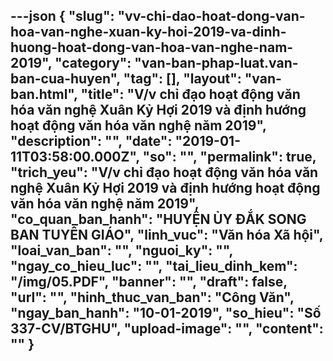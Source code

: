 ---json
{
    "slug": "vv-chi-dao-hoat-dong-van-hoa-van-nghe-xuan-ky-hoi-2019-va-dinh-huong-hoat-dong-van-hoa-van-nghe-nam-2019",
    "category": "van-ban-phap-luat.van-ban-cua-huyen",
    "tag": [],
    "layout": "van-ban.html",
    "title": "V/v chỉ đạo hoạt động văn hóa văn nghệ Xuân Kỷ Hợi 2019 và định hướng hoạt động văn hóa văn nghệ năm 2019",
    "description": "",
    "date": "2019-01-11T03:58:00.000Z",
    "so": "",
    "permalink": true,
    "trich_yeu": "V/v chỉ đạo hoạt động văn hóa văn nghệ Xuân Kỷ Hợi 2019 và định hướng hoạt động văn hóa văn nghệ năm 2019",
    "co_quan_ban_hanh": "HUYỆN ỦY ĐẮK SONG BAN TUYÊN GIÁO",
    "linh_vuc": "Văn hóa Xã hội",
    "loai_van_ban": "",
    "nguoi_ky": "",
    "ngay_co_hieu_luc": "",
    "tai_lieu_dinh_kem": "/img/05.PDF",
    "banner": "",
    "draft": false,
    "url": "",
    "hinh_thuc_van_ban": "Công Văn",
    "ngay_ban_hanh": "10-01-2019",
    "so_hieu": "Số 337-CV/BTGHU",
    "upload-image": "",
    "__content__": ""
}
---
